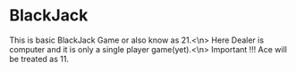 # BlackJack
This is basic BlackJack Game or also know as 21.<\n>
Here Dealer is computer and it is only a single player game(yet).<\n>
Important !!! Ace will be treated as 11.
